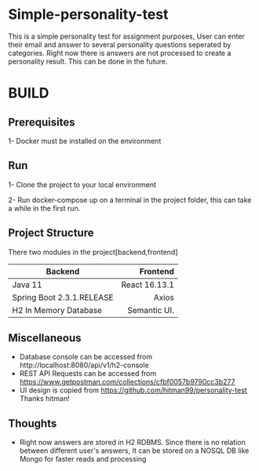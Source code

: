 # Simple-personality-test
This is a simple personality test for assignment purposes, User can enter their email and answer to several personality questions seperated by categories.
Right now there is answers are not processed to create a personality result. This can be done in the future. 

# BUILD

Prerequisites
----------------
1- Docker must be installed on the environment

Run
--------
1- Clone the project to your local environment

2- Run docker-compose up on a terminal in the project folder, this can take a while in the first run.

Project Structure
-----------------

There two modules in the project[backend,frontend]
  
| Backend                   | Frontend      |      
|---------------------------|--------------:|
| Java 11                   | React 16.13.1 |
| Spring Boot 2.3.1.RELEASE | Axios         |
| H2 In Memory Database     | Semantic UI.  |  
  
Miscellaneous
-------------

- Database console can be accessed from http://localhost:8080/api/v1/h2-console
- REST API Requests can be accessed from https://www.getpostman.com/collections/cfbf0057b9790cc3b277
- UI design is copied from https://github.com/hitman99/personality-test Thanks hitman!

Thoughts
-----------
- Right now answers are stored in H2 RDBMS. Since there is no relation between different user's answers, It can be stored on a NOSQL DB like Mongo for faster reads and processing
